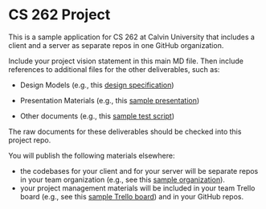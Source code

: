 # CS 262 Project

This is a sample application for CS 262 at Calvin University that includes a
client and a server as separate repos in one GitHub organization.

Include your project vision statement in this main MD file. Then include
references to additional files for the other deliverables, such as:

- Design Models (e.g., this [design specification](https://github.com/calvin-cs262-organization/monopoly-project/blob/master/design.md))

- Presentation Materials (e.g., this [sample presentation](https://github.com/calvin-cs262-organization/monopoly-project/blob/master/presentations/presentation.pptx))

- Other documents (e.g., this [sample test script](https://github.com/calvin-cs262-organization/monopoly-project/blob/master/testing/csWebsiteTestScript.pdf)) 

The raw documents for these deliverables should be checked into this project repo.

You will publish the following materials elsewhere:

- the codebases for your client and for your server will be separate repos
in your team organization 
(e.g., see this [sample organization](https://github.com/calvin-cs262-organization/)).
- your project management materials will be included in your team Trello board 
(e.g., see this [sample Trello board](https://trello.com/b/WpvdqCbd/cs262-overview)) 
and in your GitHub repos. 
